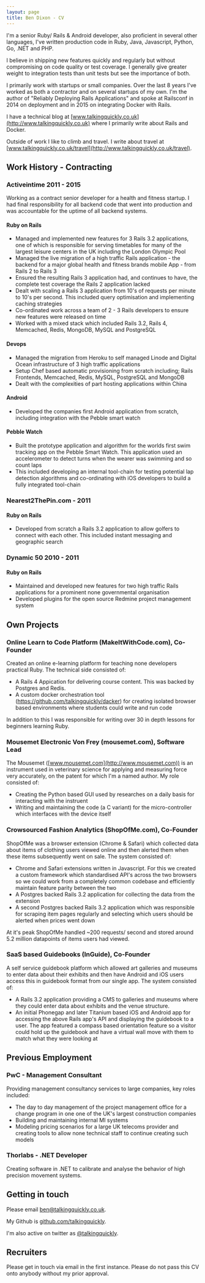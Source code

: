 ```yaml
---
layout: page
title: Ben Dixon - CV
---
```


I'm a senior Ruby/ Rails & Android developer, also proficient in several other languages, I've written production code in Ruby, Java, Javascript, Python, Go, .NET and PHP.

I believe in shipping new features quickly and regularly but without compromising on code quality or test coverage. I generally give greater weight to integration tests than unit tests but see the importance of both.

I primarily work with startups or small companies. Over the last 8 years I've worked as both a contractor and on several startups of my own. I'm the author of "Reliably Deploying Rails Applications" and spoke at Railsconf in 2014 on deployment and in 2015 on integrating Docker with Rails.

I have a technical blog at [www.talkingquickly.co.uk](http://www.talkingquickly.co.uk) where I primarily write about Rails and Docker.

Outside of work I like to climb and travel. I write about travel at [www.talkingquickly.co.uk/travel](http://www.talkingquickly.co.uk/travel).

## Work History - Contracting

### Activeintime 2011 - 2015

Working as a contract senior developer for a health and fitness startup. I had final responsibility for all backend code that went into production and was accountable for the uptime of all backend systems.

#### Ruby on Rails

* Managed and implemented new features for 3 Rails 3.2 applications, one of which is responsible for serving timetables for many of the largest leisure centers in the UK including the London Olympic Pool
* Managed the live migration of a high traffic Rails application - the backend for a major global health and fitness brands mobile App - from Rails 2 to Rails 3
* Ensured the resulting Rails 3 application had, and continues to have, the complete test coverage the Rails 2 application lacked
* Dealt with scaling a Rails 3 application from 10's of requests per minute to 10's per second. This included query optimisation and implementing caching strategies
* Co-ordinated work across a team of 2 - 3 Rails developers to ensure new features were released on time 
* Worked with a mixed stack which included Rails 3.2, Rails 4, Memcached, Redis, MongoDB, MySQL and PostgreSQL

#### Devops

* Managed the migration from Heroku to self managed Linode and Digital Ocean infrastructure of 3 high traffic applications
* Setup Chef based automatic provisioning from scratch including; Rails Frontends, Memcached, Redis, MySQL, PostgreSQL and MongoDB 
* Dealt with the complexities of part hosting applications within China

#### Android

* Developed the companies first Android application from scratch, including integration with the Pebble smart watch

#### Pebble Watch

* Built the prototype application and algorithm for the worlds first swim tracking app on the Pebble Smart Watch. This application used an accelerometer to detect turns when the wearer was swimming and so count laps
* This included developing an internal tool-chain for testing potential lap detection algorithms and co-ordinating with iOS developers to build a fully integrated tool-chain

### Nearest2ThePin.com - 2011

#### Ruby on Rails

* Developed from scratch a Rails 3.2 application to allow golfers to connect with each other. This included instant messaging and geographic search

### Dynamic 50 2010 - 2011

#### Ruby on Rails

* Maintained and developed new features for two high traffic Rails applications for a prominent none governmental organisation 
* Developed plugins for the open source Redmine project management system

## Own Projects

### Online Learn to Code Platform (MakeItWithCode.com), Co-Founder

Created an online e-learning platform for teaching none developers practical Ruby. The technical side consisted of:

* A Rails 4 Appication for delivering course content. This was backed by Postgres and Redis.
* A custom docker orchestration tool (<https://github.com/talkingquickly/dacker>) for creating isolated browser based environments where students could write and run code

In addition to this I was responsible for writing over 30 in depth lessons for beginners learning Ruby. 

### Mousemet Electronic Von Frey (mousemet.com), Software Lead

The Mousemet ([www.mousemet.com](http://www.mousemet.com)) is an instrument used in veterinary science for applying and measuring force very accurately, on the patent for which I'm a named author. My role consisted of:

* Creating the Python based GUI used by researches on a daily basis for interacting with the instruent
* Writing and maintaining the code (a C variant) for the micro-controller which interfaces with the device itself

### Crowsourced Fashion Analytics (ShopOfMe.com), Co-Founder

ShopOfMe was a browser extension (Chrome & Safari) which collected data about items of clothing users viewed online and then alerted them when these items subsequently went on sale. The system consisted of:

* Chrome and Safari extensions written in Javascript. For this we created a custom framework which standardised API's across the two browsers so we could work from a completely common codebase and efficiently maintain feature parity between the two
* A Postgres backed Rails 3.2 application for collecting the data from the extension
* A second Postgres backed Rails 3.2 application which was responsible for scraping item pages regularly and selecting which users should be alerted when prices went down

At it's peak ShopOfMe handled ~200 requests/ second and stored around 5.2 million datapoints of items users had viewed.

### SaaS based Guidebooks (InGuide), Co-Founder

A self service guidebook platform which allowed art galleries and museums to enter data about their exhibits and then have Android and iOS users access this in guidebook format from our single app. The system consisted of:

* A Rails 3.2 application providing a CMS to galleries and museums where they could enter data about exhibits and the venue structure.
* An initial Phonegap and later Titanium based iOS and Android app for accessing the above Rails app's API and displaying the guidebook to a user. The app featured a compass based orientation feature so a visitor could hold up the guidebook and have a virtual wall move with them to match what they were looking at

## Previous Employment

### PwC - Management Consultant

Providing management consultancy services to large companies, key roles included:

* The day to day management of the project management office for a change program in one one of the UK's largest construction companies
* Building and maintaining internal MI systems
* Modeling pricing scenarios for a large UK telecoms provider and creating tools to allow none technical staff to continue creating such models

### Thorlabs - .NET Developer

Creating software in .NET to calibrate and analyse the behavior of high precision movement systems.

## Getting in touch

Please email [ben@talkingquickly.co.uk](mailto:ben@talkingquickly.co.uk).

My Github is [github.com/talkingquickly](https://github.com/talkingquickly).

I'm also active on twitter as [@talkingquickly](http://www.twitter.com/talkingquickly).

## Recruiters

Please get in touch via email in the first instance. Please do not pass this CV onto anybody without my prior approval.
